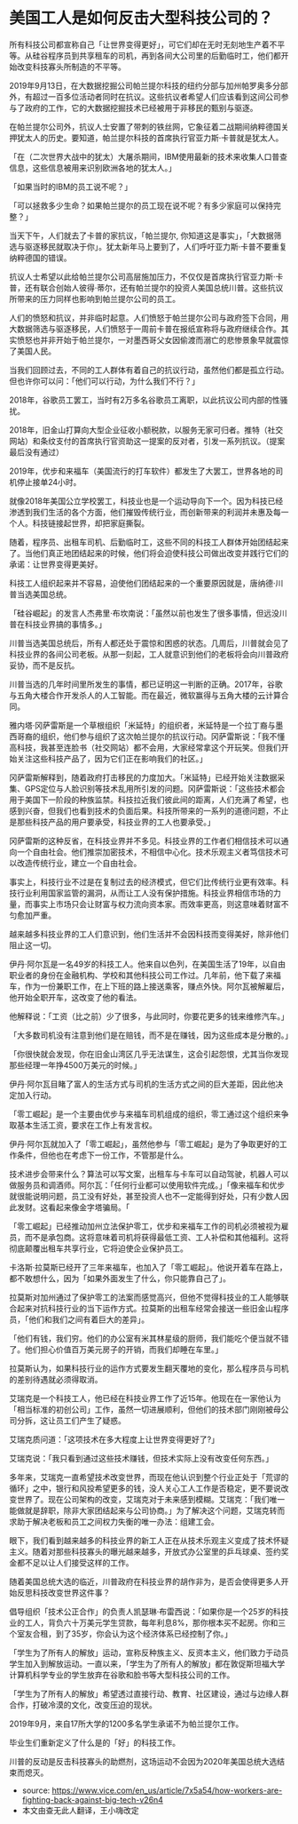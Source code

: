 # 美国工人是如何反击大型科技公司的？


所有科技公司都宣称自己「让世界变得更好」，可它们却在无时无刻地生产着不平等。从硅谷程序员到共享租车的司机，再到各间大公司里的后勤临时工，他们都开始改变科技寡头所制造的不平等。

2019年9月13日，在大数据挖掘公司帕兰提尔科技的纽约分部与加州帕罗奥多分部外，有超过一百多位活动者同时在抗议。这些抗议者希望人们应该看到这间公司参与了政府的工作，它的大数据挖掘技术已经被用于非移民的甄别与驱逐。

在帕兰提尔公司外，抗议人士安置了带刺的铁丝网，它象征着二战期间纳粹德国关押犹太人的历史。要知道，帕兰提尔科技的首席执行官亚力斯·卡普就是犹太人。

「在（二次世界大战中的犹太）大屠杀期间，IBM使用最新的技术来收集人口普查信息，这些信息被用来识别欧洲各地的犹太人。」

「如果当时的IBM的员工说不呢？」

「可以拯救多少生命？如果帕兰提尔的员工现在说不呢？有多少家庭可以保持完整？」

当天下午，人们就去了卡普的家抗议，「帕兰提尔, 你知道这是事实」，「大数据筛选与驱逐移民就取决于你」。犹太新年马上要到了，人们呼吁亚力斯·卡普不要重复纳粹德国的错误。

抗议人士希望以此给帕兰提尔公司高层施加压力，不仅仅是首席执行官亚力斯·卡普，还有联合创始人彼得·蒂尔，还有帕兰提尔的投资人美国总统川普。这些抗议所带来的压力同样也影响到帕兰提尔公司的员工。

人们的愤怒和抗议，并非临时起意。人们愤怒于帕兰提尔公司与政府签下合同，用大数据筛选与驱逐移民，人们愤怒于一周前卡普在报纸宣称将与政府继续合作。其实愤怒也并非开始于帕兰提尔，一对墨西哥父女因偷渡而溺亡的悲惨景象早就震惊了美国人民。

当我们回顾过去，不同的工人群体有着自己的抗议行动，虽然他们都是孤立行动。但也许你可以问：「他们可以行动，为什么我们不行？」

2018年，谷歌员工罢工，当时有2万多名谷歌员工离职，以此抗议公司内部的性骚扰。

2018年，旧金山打算向大型企业征收小额税款，以服务无家可归者。推特（社交网站）和条纹支付的首席执行官资助这一提案的反对者，引发一系列抗议。（提案最后没有通过）

2019年，优步和来福车（美国流行的打车软件）都发生了大罢工，世界各地的司机停止接单24小时。

就像2018年美国公立学校罢工，科技业也是一个运动导向下一个。因为科技已经渗透到我们生活的各个方面，他们摧毁传统行业，而创新带来的利润并未惠及每一个人。科技链接起世界，却把家庭撕裂。

随着，程序员、出租车司机、后勤临时工，这些不同的科技工人群体开始团结起来了。当他们真正地团结起来的时候，他们将会迫使科技公司做出改变并践行它们的承诺：让世界变得更美好。

科技工人组织起来并不容易，迫使他们团结起来的一个重要原因就是，唐纳德·川普当选美国总统。

「硅谷崛起」的发言人杰弗里·布坎南说：「虽然以前也发生了很多事情，但远没川普在科技业界搞的事情多。」

川普当选美国总统后，所有人都还处于震惊和困惑的状态。几周后，川普就会见了科技业界的各间公司老板。从那一刻起，工人就意识到他们的老板将会向川普政府妥协，而不是反抗。

川普当选的几年时间里所发生的事情，都已证明这一判断的正确。2017年，谷歌与五角大楼合作开发杀人的人工智能。而在最近，微软赢得与五角大楼的云计算合同。

雅内塔·冈萨雷斯是一个草根组织「米延特」的组织者，米延特是一个拉丁裔与墨西哥裔的组织，他们参与组织了这次帕兰提尔的抗议行动。冈萨雷斯说：「我不懂高科技，我甚至连脸书（社交网站）都不会用，大家经常拿这个开玩笑。但我们开始关注这些科技产品了，因为它们正在影响我们的社区。」

冈萨雷斯解释到，随着政府打击移民的力度加大。「米延特」已经开始关注数据采集、GPS定位与人脸识别等技术乱用所引发的问题。冈萨雷斯说：「这些技术都会用于美国下一阶段的种族监禁。科技拉近我们彼此间的距离，人们充满了希望，也感到兴奋，但我们也看到技术的负面后果。科技所带来的一系列的道德问题，不止是那些科技产品的用户要承受，科技业界的工人也要承受。」

冈萨雷斯的这种反省，在科技业界并不多见。科技业界的工作者们相信技术可以通向一个自由社会。他们推崇加密技术，不相信中心化。技术乐观主义者笃信技术可以改造传统行业，建立一个自由社会。

事实上，科技行业不过是在复制过去的经济模式，但它们比传统行业更有效率。科技行业利用国家监管的漏洞，从而让工人没有保护措施。科技业界相信市场的力量，而事实上市场只会让财富与权力流向资本家。而效率更高，则这意味着财富不匀愈加严重。

越来越多科技业界的工人们意识到，他们生活并不会因科技而变得美好，除非他们阻止这一切。

伊丹·阿尔瓦是一名49岁的科技工人。他来自以色列，在美国生活了19年，以自由职业者的身份在金融机构、学校和其他科技公司工作过。几年前，他下载了来福车，作为一份兼职工作，在上下班的路上接送乘客，赚点外快。阿尔瓦被解雇后，他开始全职开车，这改变了他的看法。

他解释说：「工资（比之前）少了很多，与此同时，你要花更多的钱来维修汽车。」

「大多数司机没有注意到他们是在赔钱，而不是在赚钱，因为这些成本是分散的。」

「你很快就会发现，你在旧金山湾区几乎无法谋生，这会引起怨恨，尤其当你发现那些经理一年挣4500万美元的时候。」

伊丹·阿尔瓦目睹了富人的生活方式与司机的生活方式之间的巨大差距，因此他决定加入行动。

「零工崛起」是一个主要由优步与来福车司机组成的组织，零工通过这个组织来争取基本生活工资，要求在工作上有发言权。

伊丹·阿尔瓦就加入了「零工崛起」，虽然他参与「零工崛起」是为了争取更好的工作条件，但他也在考虑下一份工作，不管那是什么。

技术进步会带来什么？算法可以写文案，出租车与卡车可以自动驾驶，机器人可以做服务员和调酒师。阿尔瓦：「任何行业都可以使用软件完成。」「像来福车和优步就很能说明问题，员工没有好处，甚至投资人也不一定能得到好处，只有少数人因此发财。这看起来像金字塔骗局。「

「零工崛起」已经推动加州立法保护零工，优步和来福车工作的司机必须被视为雇员，而不是承包商。这将意味着司机将获得最低工资、工人补偿和其他福利。这将彻底颠覆出租车共享行业，它将迫使企业保护员工。

卡洛斯·拉莫斯已经开了三年来福车，也加入了「零工崛起」。他说开着车在路上，都不敢想什么，因为「如果外面发生了什么，你只能靠自己了」。

拉莫斯对加州通过了保护零工的法案而感觉高兴，但他不觉得科技业的工人能够联合起来对抗科技行业的当下运作方式。拉莫斯的出租车经常会接送一些旧金山程序员，「他们和我们之间有着巨大的差异」。

「他们有钱，我们穷。他们的办公室有米其林星级的厨师，我们能吃个便当就不错了。他们担心价值百万美元房子的开销，而我们却睡在车里。」

拉莫斯认为，如果科技行业的运作方式要发生翻天覆地的变化，那么程序员与司机的差别待遇就必须得取消。

艾瑞克是一个科技工人，他已经在科技业界工作了近15年。他现在在一家他认为「相当标准的初创公司」工作，虽然一切进展顺利，但他们的技术部门刚刚被母公司分拆，这让员工们产生了疑惑。

艾瑞克质问道：「这项技术在多大程度上让世界变得更好了?」

艾瑞克说：「我只看到通过这些技术赚钱，但技术实际上没有改变任何东西。」

多年来，艾瑞克一直希望技术改变世界，而现在他认识到整个行业正处于「荒谬的循环」之中，银行和风投希望更多的钱，没人关心工人工作是否稳定，更不要说改变世界了。现在公司架构的改变，艾瑞克对于未来感到模糊。艾瑞克：「我们唯一能做就是辞职，除非大家团结起来与公司协商。」为了解决这个问题，艾瑞克转而求助于解决老板和员工之间权力失衡的唯一办法：组建工会。

眼下，我们看到越来越多的科技业界的新工人正在从技术乐观主义变成了技术怀疑主义。随着对那些科技寡头的曝光越来越多，开放式办公室里的乒乓球桌、签约奖金都不足以让人们接受这样的工作。

随着美国总统大选的临近，川普政府在科技业界的胡作非为，是否会使得更多人开始反思科技改变世界这件事？

倡导组织「技术公正合作」的负责人凯瑟琳·布雷西说：「如果你是一个25岁的科技业的工人，背负六十万美元学生贷款，每年利息8%，那你根本买不起房。你和三个室友合租，到了35岁，你会认为这个经济体系已经控制了你。」

「学生为了所有人的解放」运动，宣称反种族主义、反资本主义，他们致力于动员学生加入到解放运动。一直以来，「学生为了所有人的解放」都在敦促斯坦福大学计算机科学专业的学生放弃在谷歌和脸书等大型科技公司的工作。

「学生为了所有人的解放」希望透过直接行动、教育、社区建设，通过与边缘人群合作，打破冷漠的文化，改变压迫的现状。

2019年9月，来自17所大学的1200多名学生承诺不为帕兰提尔工作。

毕业生们重新定义了什么是的「好」的科技工作。

川普的反动是反击科技寡头的助燃剂，这场运动不会因为2020年美国总统大选结束而熄灭。

- source: https://www.vice.com/en_us/article/7x5a54/how-workers-are-fighting-back-against-big-tech-v26n4
- 本文由查无此人翻译，王小嗨改定
